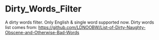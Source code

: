 # Dirty_Words_Filter
A dirty words filter. Only English &amp; single word supported now.
Dirty words list comes from:
  https://github.com/LDNOOBW/List-of-Dirty-Naughty-Obscene-and-Otherwise-Bad-Words
